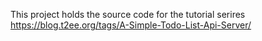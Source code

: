 This project holds the source code for the tutorial serires https://blog.t2ee.org/tags/A-Simple-Todo-List-Api-Server/
